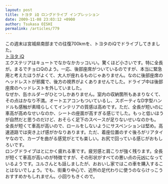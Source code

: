 ```yaml
---
layout: post
title: トヨタ iQ ロングドライブ インプレッション
date: 2009-11-08 23:03:12 +0900
author: Tsukasa OISHI
permalink: /articles/779
---
```



この週末は宮城県南部までの往復700kmを、トヨタのiQでドライブしてきました。  
 [トヨタ iQ](http://toyota.jp/iq/)  
エクステリアはキュートでなかなかカッコいい。驚くほど小さいです。特に全長が。まるでチョロQのよう。一応、後部座席がついているのですが、本当に緊急用と考えたほうがよくて、大人が座れるものじゃありません。なのに後部座席のヘッドレストが邪魔で、後方の視界がよくありませんでした。ドライブ中は後部座席のヘッドレストを外していました。  
なぜか、缶ホルダーがひとつしかありません。室内の収納箇所もあまりなくて、その点はかなり不満。オートエアコンもついているし、スポーティなD字型ハンドルも感触が素晴らしくてインテリアの質感は高めです。ただ、全長が短いのに車高が高めなせいなのか、シートの座面が高すぎる感じでした。もっと低いほうが自然だと思うのだけど、おそらく足下のスペースが足りないせいなのかも。  
全長が短くて車高が高いので、ロールをしないようにサスペンションは堅め。高速道路では突き上げ感がかなりあります。ただ、着座位置のすぐ後ろがリアタイヤなので、カーブを曲がる感覚がとても楽しい。お尻で回っている感じがおもしろいです。  
ロングドライブはとにかく疲れる車です。疲労感と肩こりが強く残ります。全長が短くて車高が高いのが特徴ですが、その形状がすべての悪い点の元凶になっているようです。ユルさんとも話しましたが、おおいし家ではこの車を購入することはないでしょう。でも、街乗り中心で、近所の足代わりに使うのならけっこうおすすめかもしれません。小回りもきくので。  

